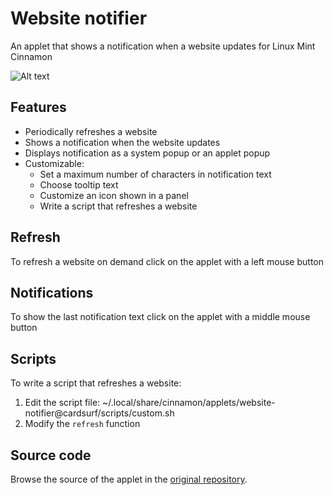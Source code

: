 # Website notifier
An applet that shows a notification when a website updates for Linux Mint Cinnamon

![Alt text](../master/screenshots/screenshot.png "Website notifier")

## Features
* Periodically refreshes a website
* Shows a notification when the website updates
* Displays notification as a system popup or an applet popup
* Customizable:
  * Set a maximum number of characters in notification text
  * Choose tooltip text
  * Customize an icon shown in a panel
  * Write a script that refreshes a website

## Refresh
To refresh a website on demand click on the applet with a left mouse button

## Notifications
To show the last notification text click on the applet with a middle mouse button

## Scripts
To write a script that refreshes a website: 
  
1. Edit the script file: ~/.local/share/cinnamon/applets/website-notifier@cardsurf/scripts/custom.sh
2. Modify the `refresh` function

## Source code
Browse the source of the applet in the [original repository](https://github.com/cardsurf/website-notifier).  
